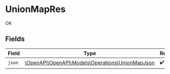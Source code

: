 # UnionMapRes

OK


## Fields

| Field                                                                                      | Type                                                                                       | Required                                                                                   | Description                                                                                |
| ------------------------------------------------------------------------------------------ | ------------------------------------------------------------------------------------------ | ------------------------------------------------------------------------------------------ | ------------------------------------------------------------------------------------------ |
| `json`                                                                                     | [\OpenAPI\OpenAPI\Models\Operations\UnionMapJson](../../Models/Operations/UnionMapJson.md) | :heavy_check_mark:                                                                         | N/A                                                                                        |